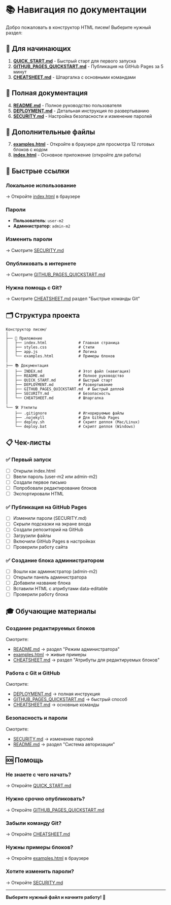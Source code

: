 # 📚 Навигация по документации

Добро пожаловать в конструктор HTML писем! Выберите нужный раздел:

## 🚀 Для начинающих

1. **[QUICK_START.md](QUICK_START.md)** - Быстрый старт для первого запуска
2. **[GITHUB_PAGES_QUICKSTART.md](GITHUB_PAGES_QUICKSTART.md)** - Публикация на GitHub Pages за 5 минут
3. **[CHEATSHEET.md](CHEATSHEET.md)** - Шпаргалка с основными командами

## 📖 Полная документация

4. **[README.md](README.md)** - Полное руководство пользователя
5. **[DEPLOYMENT.md](DEPLOYMENT.md)** - Детальная инструкция по развертыванию
6. **[SECURITY.md](SECURITY.md)** - Настройка безопасности и изменение паролей

## 📄 Дополнительные файлы

7. **[examples.html](examples.html)** - Откройте в браузере для просмотра 12 готовых блоков с кодом
8. **[index.html](index.html)** - Основное приложение (откройте для работы)

## 🎯 Быстрые ссылки

### Локальное использование
→ Откройте [index.html](index.html) в браузере

### Пароли
- **Пользователь**: `user-m2`
- **Администратор**: `admin-m2`

### Изменить пароли
→ Смотрите [SECURITY.md](SECURITY.md)

### Опубликовать в интернете
→ Смотрите [GITHUB_PAGES_QUICKSTART.md](GITHUB_PAGES_QUICKSTART.md)

### Нужна помощь с Git?
→ Смотрите [CHEATSHEET.md](CHEATSHEET.md) раздел "Быстрые команды Git"

## 🗂 Структура проекта

```
Конструктор писем/
│
├── 📱 Приложение
│   ├── index.html              # Главная страница
│   ├── styles.css              # Стили
│   ├── app.js                  # Логика
│   └── examples.html           # Примеры блоков
│
├── 📚 Документация
│   ├── INDEX.md                # Этот файл (навигация)
│   ├── README.md               # Полное руководство
│   ├── QUICK_START.md          # Быстрый старт
│   ├── DEPLOYMENT.md           # Развертывание
│   ├── GITHUB_PAGES_QUICKSTART.md  # Быстрый деплой
│   ├── SECURITY.md             # Безопасность
│   └── CHEATSHEET.md           # Шпаргалка
│
└── 🛠 Утилиты
    ├── .gitignore              # Игнорируемые файлы
    ├── .nojekyll               # Для GitHub Pages
    ├── deploy.sh               # Скрипт деплоя (Mac/Linux)
    └── deploy.bat              # Скрипт деплоя (Windows)
```

## 📋 Чек-листы

### ✅ Первый запуск
- [ ] Открыли index.html
- [ ] Ввели пароль (user-m2 или admin-m2)
- [ ] Создали первое письмо
- [ ] Попробовали редактирование блоков
- [ ] Экспортировали HTML

### ✅ Публикация на GitHub Pages
- [ ] Изменили пароли (SECURITY.md)
- [ ] Скрыли подсказки на экране входа
- [ ] Создали репозиторий на GitHub
- [ ] Загрузили файлы
- [ ] Включили GitHub Pages в настройках
- [ ] Проверили работу сайта

### ✅ Создание блока администратором
- [ ] Вошли как администратор (admin-m2)
- [ ] Открыли панель администратора
- [ ] Добавили название блока
- [ ] Вставили HTML с атрибутами data-editable
- [ ] Проверили работу блока

## 🎓 Обучающие материалы

### Создание редактируемых блоков
Смотрите:
- [README.md](README.md) → раздел "Режим администратора"
- [examples.html](examples.html) → живые примеры
- [CHEATSHEET.md](CHEATSHEET.md) → раздел "Атрибуты для редактируемых блоков"

### Работа с Git и GitHub
Смотрите:
- [DEPLOYMENT.md](DEPLOYMENT.md) → полная инструкция
- [GITHUB_PAGES_QUICKSTART.md](GITHUB_PAGES_QUICKSTART.md) → быстрый способ
- [CHEATSHEET.md](CHEATSHEET.md) → основные команды

### Безопасность и пароли
Смотрите:
- [SECURITY.md](SECURITY.md) → изменение паролей
- [README.md](README.md) → раздел "Система авторизации"

## 🆘 Помощь

### Не знаете с чего начать?
→ Откройте [QUICK_START.md](QUICK_START.md)

### Нужно срочно опубликовать?
→ Откройте [GITHUB_PAGES_QUICKSTART.md](GITHUB_PAGES_QUICKSTART.md)

### Забыли команду Git?
→ Откройте [CHEATSHEET.md](CHEATSHEET.md)

### Нужны примеры блоков?
→ Откройте [examples.html](examples.html) в браузере

### Хотите изменить пароли?
→ Откройте [SECURITY.md](SECURITY.md)

---

**Выберите нужный файл и начните работу! 🚀**

